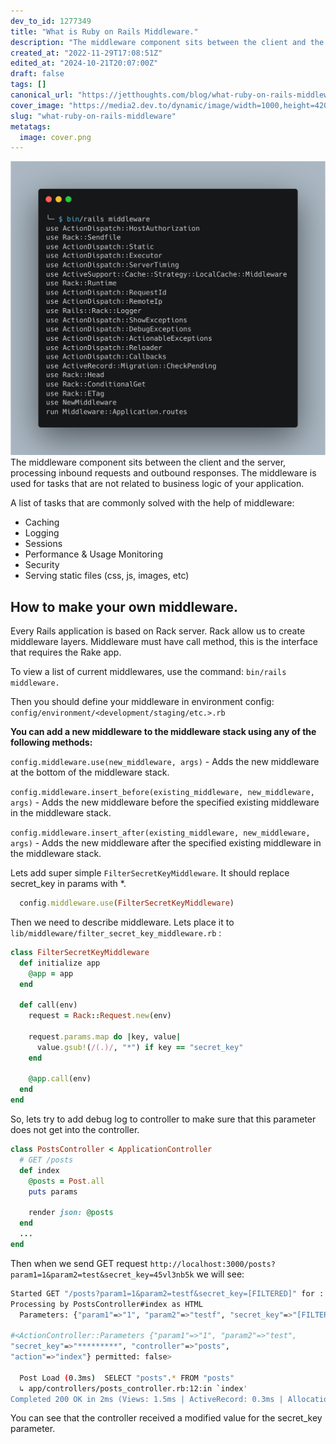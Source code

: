 ```yaml
---
dev_to_id: 1277349
title: "What is Ruby on Rails Middleware."
description: "The middleware component sits between the client and the server, processing inbound requests and..."
created_at: "2022-11-29T17:08:51Z"
edited_at: "2024-10-21T20:07:00Z"
draft: false
tags: []
canonical_url: "https://jetthoughts.com/blog/what-ruby-on-rails-middleware/"
cover_image: "https://media2.dev.to/dynamic/image/width=1000,height=420,fit=cover,gravity=auto,format=auto/https%3A%2F%2Fdev-to-uploads.s3.amazonaws.com%2Fuploads%2Farticles%2Fpkulmbqw4w1hes94c9vl.png"
slug: "what-ruby-on-rails-middleware"
metatags:
  image: cover.png
---
```


![Image description](file_0.png)
The middleware component sits between the client and the server, processing inbound requests and outbound responses. The middleware is used for tasks that are not related to business logic of your application.

A list of tasks that are commonly solved with the help of middleware:

- Caching
- Logging
- Sessions
- Performance & Usage Monitoring
- Security
- Serving static files (css, js, images, etc)

## How to make your own middleware.

Every Rails application is based on Rack server. Rack allow us to create middleware layers. Middleware must have call method, this is the interface that requires the Rake app.

To view a list of current middlewares, use the command: `bin/rails middleware.`

Then you should define your middleware in environment config:
`config/environment/<development/staging/etc.>.rb`

**You can add a new middleware to the middleware stack using any of the following methods:**

`config.middleware.use(new_middleware, args)` - Adds the new middleware at the bottom of the middleware stack.

`config.middleware.insert_before(existing_middleware, new_middleware, args)` - Adds the new middleware before the specified existing middleware in the middleware stack.

`config.middleware.insert_after(existing_middleware, new_middleware, args)` - Adds the new middleware after the specified existing middleware in the middleware stack.

Lets add super simple `FilterSecretKeyMiddleware`. It should replace secret_key in params with *.

```ruby
  config.middleware.use(FilterSecretKeyMiddleware)
```

Then we need to describe middleware. Lets place it to `lib/middleware/filter_secret_key_middleware.rb` :

```ruby
class FilterSecretKeyMiddleware
  def initialize app
    @app = app
  end

  def call(env)
    request = Rack::Request.new(env)

    request.params.map do |key, value|
      value.gsub!(/(.)/, "*") if key == "secret_key"
    end

    @app.call(env)
  end
end
```

So, lets try to add debug log to controller to make sure that this parameter does not get into the controller.

```ruby
class PostsController < ApplicationController
  # GET /posts
  def index
    @posts = Post.all
    puts params

    render json: @posts
  end
  ...
end
```

Then when we send GET request `http://localhost:3000/posts?param1=1&param2=test&secret_key=45vl3nb5k` we will see:

```bash
Started GET "/posts?param1=1&param2=testf&secret_key=[FILTERED]" for ::1 at 2022-11-21 12:50:12 +0300
Processing by PostsController#index as HTML
  Parameters: {"param1"=>"1", "param2"=>"testf", "secret_key"=>"[FILTERED]"}

#<ActionController::Parameters {"param1"=>"1", "param2"=>"test", 
"secret_key"=>"*********", "controller"=>"posts", 
"action"=>"index"} permitted: false>

  Post Load (0.3ms)  SELECT "posts".* FROM "posts"
  ↳ app/controllers/posts_controller.rb:12:in `index'
Completed 200 OK in 2ms (Views: 1.5ms | ActiveRecord: 0.3ms | Allocations: 824)
```
You can see that the controller received a modified value for the secret_key parameter.